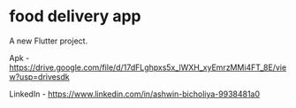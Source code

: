 # food delivery app

A new Flutter project.

Apk - https://drive.google.com/file/d/17dFLghpxs5x_lWXH_xyEmrzMMi4FT_8E/view?usp=drivesdk

LinkedIn -
https://www.linkedin.com/in/ashwin-bicholiya-9938481a0

